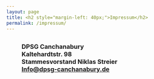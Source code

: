 ```yaml
---
layout: page
title: <h2 style="margin-left: 40px;">Impressum</h2>
permalink: /impressum/
---
```


<h2 style="margin-left: 40px;"><span style="font-size:16px;">DPSG Canchanabury<br />
Kaltehardtstr. 98<br />
Stammesvorstand Niklas Streier<br />  
<a href="mailto:Info@dpsg-canchanabury.de">Info@dpsg-canchanabury.de</a></span></h2>
